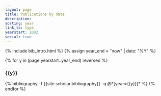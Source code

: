 ```yaml
---
layout: page
title: Publications by date
description:
sorting: year
link_to: type
yearstart: 2002
social: true
---
```


{% include bib_intro.html %}
{% assign year_end = "now" | date: "%Y" %}

{% for y in (page.yearstart..year_end) reversed %}
  <h3 class="year">{{y}}</h3>
  {% bibliography -f {{site.scholar.bibliography}} -q @*[year={{y}}]* %}
{% endfor %}
